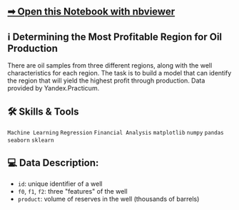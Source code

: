## [➡ Open this Notebook with nbviewer](https://nbviewer.org/github/vartemyev88/machine-learning/blob/main/projects/practicum-oil_production/oil_production.ipynb)

## ℹ Determining the Most Profitable Region for Oil Production

There are oil samples from three different regions, along with the well characteristics for each region. The task is to build a model that can identify the region that will yield the highest profit through production. Data provided by Yandex.Practicum.

## 🛠 Skills & Tools

`Machine Learning`
`Regression`
`Financial Analysis`
`matplotlib` `numpy` `pandas` `seaborn` `sklearn`

## 💻 Data Description:

-   `id`: unique identifier of a well
-   `f0`, `f1`, `f2`: three "features" of the well
-   `product`: volume of reserves in the well (thousands of barrels)